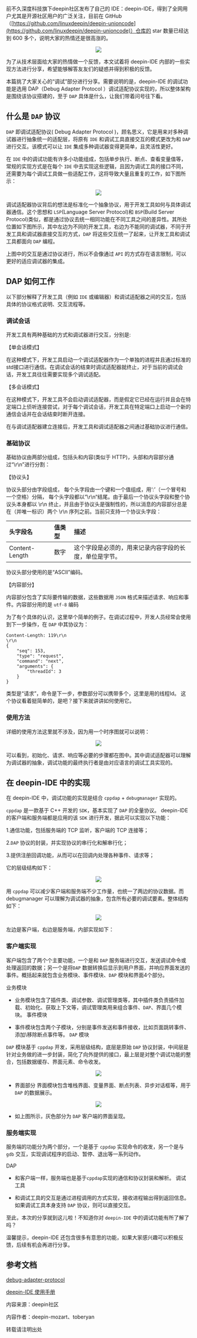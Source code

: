 前不久深度科技旗下deepin社区发布了自己的 IDE：deepin-IDE，得到了全网用户尤其是开源社区用户的广泛关注，目前在 GitHub（[https://github.com/linuxdeepin/deepin-unioncode](https://github.com/linuxdeepin/deepin-unioncode)）仓库的 star 数量已经达到 600 多个，说明大家的热情还是很高涨的。

<div align=center><img src="https://wiki.deepin.org/05_HOW-TO/deepin-unioncode/img-20230922163311.png"></div>


为了从技术层面给大家的热情做一个反馈，本文试着将 deepin-IDE 内部的一些实现方法进行分享，希望能够解答友友们的疑惑并得到积极的反馈。

本篇挑了大家关心的“调试”部分进行分享。需要说明的是，deepin-IDE 的调试功能是选用 DAP（Debug Adapter Protocol ）调试适配协议实现的，所以整体架构是围绕该协议搭建的，至于 `DAP` 具体是什么，让我们带着问号往下看。

## 什么是 `DAP` 协议

`DAP` 即调试适配协议( Debug Adapter Protocol )，顾名思义，它是用来对多种调试器进行抽象统一的适配层，将原有 `IDE` 和调试工具直接交互的模式更改为和 `DAP` 进行交互。该模式可以让 `IDE` 集成多种调试器变得更简单，且灵活性更好。

在 `IDE` 中的调试功能有许多小功能组成，包括单步执行、断点、查看变量值等，常规的实现方式是在每个 `IDE` 中去实现这些逻辑，且因为调试工具的接口不同，还需要为每个调试工具做一些适配工作，这将导致大量且重复的工作，如下图所示：

<div align=center><img src="https://wiki.deepin.org/05_HOW-TO/deepin-unioncode/img-20230922164609.png"></div>

调试适配器协议背后的想法是标准化一个抽象协议，用于开发工具如何与具体调试器通信。这个思想和 `LSP`(Language Server Protocol)和 `BSP`(Build Server Protocol)类似，都是通过协议去统一相同功能在不同工具之间的差异性。其所处位置如下图所示，其中左边为不同的开发工具，右边为不能同的调试器，不同于开发工具和调试器直接交互的方式，`DAP` 将这些交互统一了起来，让开发工具和调试工具都面向 `DAP` 编程。

上图中的交互是通过协议进行，所以不会像通过 `API` 的方式存在语言限制，可以更好的适应调试器的集成。

## DAP 如何工作

以下部分解释了开发工具（例如 `IDE` 或编辑器）和调试适配器之间的交互，包括具体的协议格式说明、交互流程等。

### 调试会话

开发工具有两种基础的方式和调试器进行交互，分别是:

【单会话模式】

在这种模式下，开发工具启动一个调试适配器作为一个单独的进程并且通过标准的std接口进行通信。在调试会话的结束时调试适配器就终止，对于当前的调试会话，开发工具往往需要实现多个调试适配。

【多会话模式】

在这种模式下，开发工具不会启动调试适配器，而是假定它已经在运行并且会在特定端口上侦听连接尝试，对于每个调试会话，开发工具在特定端口上启动一个新的通信会话并在会话结束时断开连接。

在与调试适配器建立连接后，开发工具和调试适配器之间通过基础协议进行通信。

### 基础协议

基础协议由两部分组成，包括头和内容(类似于 HTTP)，头部和内容部分通过“\r\n”进行分割：

【协议头】

协议头部分由字段组成， 每个头字段由一个键和一个值组成，用‘:’（一个冒号和一个空格）分隔， 每个头字段都以“\r\n“结尾。由于最后一个协议头字段和整个协议头本身都以 \r\n 终止，并且由于协议头是强制性的，所以消息的内容部分总是在（并唯一标识）两个 \r\n 序列之前。当前只支持一个协议头字段：

|头字段名|值类型|描述|
|:----|:----|:----|
|Content-Length|数字|这个字段是必须的，用来记录内容字段的长度，单位是字节。|

协议头部分使用的是“ASCII”编码。

【内容部分】

内容部分包含了实际要传输的数据，这些数据用 `JSON` 格式来描述请求、响应和事件。内容部分用的是 `utf-8` 编码

为了有个具体的认识，这里举个简单的例子。在调试过程中，开发人员经常会使用到下一步操作，在 `DAP` 中其协议为：

```plain
Content-Length: 119\r\n
\r\n
{
    "seq": 153,
    "type": "request",
    "command": "next",
    "arguments": {
        "threadId": 3
    }
}
```
类型是“请求”，命令是下一步，参数部分可以携带多个，这里是用的线程Id。
这个协议看着挺简单的，是吧？接下来就讲讲如何使用它。

### 使用方法

详细的使用方法这里就不涉及，因为用一个时序图就可以说明：

<div align=center><img src="https://wiki.deepin.org/05_HOW-TO/deepin-unioncode/img-20230922164954.png"></div>

可以看到，初始化、请求、响应等必要的步骤都在图中。其中调试适配器可以理解为调试器的抽象，调试功能的最终执行者是由对应语言的调试工具实现的。

## 在 deepin-IDE 中的实现

在 deepin-IDE 中，调试功能的实现是结合 `cppdap` + `debugmanager` 实现的。

`cppdap` 是一款基于 C++ 开发的 `SDK`，基本实现了 `DAP` 的全量协议。 deepin-IDE 的客户端和服务端都是应用的该 `SDK` 进行开发，据此可以实现以下功能：

1.通信功能，包括服务端的 TCP 监听，客户端的 TCP 连接等；

2.`DAP` 协议的封装，并实现协议的串行化和解串行化；

3.提供注册回调功能，从而可以在回调内处理各种事件、请求等；

它的层级结构如下：

<div align=center><img src="https://wiki.deepin.org/05_HOW-TO/deepin-unioncode/img-20230922165226.png"></div>

用 `cppdap` 可以减少客户端和服务端不少工作量，也统一了两边的协议数据。而 debugmanager 可以理解为调试器的抽象，包含所有必要的调试要素。整体结构如下：

<div align=center><img src="https://wiki.deepin.org/05_HOW-TO/deepin-unioncode/img-20230922165251.png"></div>

左边是客户端，右边是服务端，内部实现如下：

### 客户端实现

客户端包含了两个个主要功能，一个是和 `DAP` 服务端进行交互，发送调试命令或处理返回的数据；另一个是将`DAP` 数据转换后显示到用户界面，并响应界面发送的事件。概括起来就包含业务模块、事件模块、`DAP` 模块和界面4个部分。

业务模块

* 业务模块包含了插件类、调试参数、调试管理类等，其中插件类负责插件加载、初始化、获取上下文等，调试管理类用来组合事件、`DAP`、界面几个模块。
事件模块

* 事件模块包含两个子模块，分别是事件发送和事件接收，比如页面跳转事件、添加\移除断点事件等。
`DAP` 模块

`DAP` 模块基于 `cppdap` 开发，采用层级结构，底层是原始 `DAP` 协议封装，中间层是针对业务做的进一步封装，简化了向外提供的接口，最上层是对整个调试功能的整合，包括数据缓存、界面元素、命令收发。

<div align=center><img src="https://wiki.deepin.org/05_HOW-TO/deepin-unioncode/img-20230922165331.png"></div>

* 界面部分
界面模块包含堆栈界面、变量界面、断点列表、异步对话框等，用于 `DAP` 的数据展示。

<div align=center><img src="https://wiki.deepin.org/05_HOW-TO/deepin-unioncode/img-20230922165342.png"></div>

* 如上图所示，灰色部分为 `DAP` 客户端的界面呈现。

### 服务端实现

服务端的功能分为两个部分，一个是基于 `cppdap` 实现命令的收发，另一个是与 `gdb` 交互，实现调试程序的启动、暂停、退出等一系列动作。

DAP

* 和客户端一样，服务端也是基于`cppdap`实现的通信和协议封装和解析。
调试工具

* 和调试工具的交互是通过进程调用的方式实现，接收进程输出得到返回信息。如果调试工具本身支持 `DAP` 协议，则可以直接交互。

至此，本次的分享就到这儿啦！不知道你对 `deepin-IDE` 中的调试功能有所了解了吗？

温馨提示，deepin-IDE 还包含很多有意思的功能，如果大家感兴趣可以积极反馈，后续有机会再进行分享。

## 参考文档

[debug-adapter-protocol](https://microsoft.github.io/debug-adapter-protocol/overview) 

[deepin-IDE 使用手册](https://wiki.deepin.org/zh/05_HOW-TO/02_%E5%BC%80%E5%8F%91%E7%9B%B8%E5%85%B3/deepin-unioncode) 

内容来源：deepin社区

内容作者：deepin-mozart、toberyan

转载请注明出处
